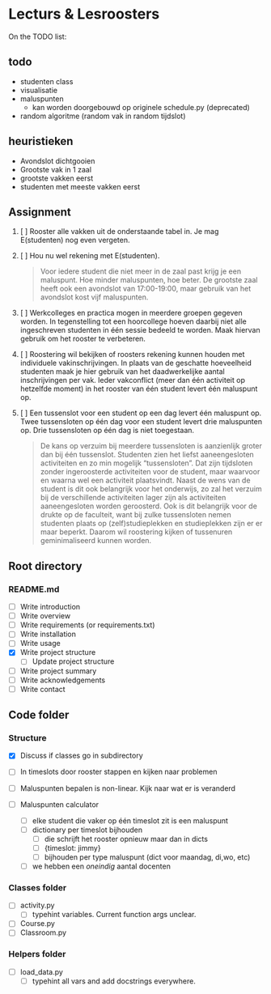 # Lecturs & Lesroosters
On the TODO list:

## todo
- studenten class
- visualisatie
- maluspunten
    - kan worden doorgebouwd op originele schedule.py (deprecated)
- random algoritme (random vak in random tijdslot)

## heuristieken
- Avondslot dichtgooien
- Grootste vak in 1 zaal
- grootste vakken eerst
- studenten met meeste vakken eerst

## Assignment
1. [ ] Rooster alle vakken uit de onderstaande tabel in. Je mag E(studenten) nog even vergeten.
2. [ ] Hou nu wel rekening met E(studenten).
    > Voor iedere student die niet meer in de zaal past krijg je een maluspunt. Hoe minder maluspunten, hoe beter. De grootste zaal heeft ook een avondslot van 17:00-19:00, maar gebruik van het avondslot kost vijf maluspunten.
3. [ ] Werkcolleges en practica mogen in meerdere groepen gegeven worden. In tegenstelling tot een hoorcollege hoeven daarbij niet alle ingeschreven studenten in één sessie bedeeld te worden. Maak hiervan gebruik om het rooster te verbeteren.
4. [ ] Roostering wil bekijken of roosters rekening kunnen houden met individuele vakinschrijvingen. In plaats van de geschatte hoeveelheid studenten maak je hier gebruik van het daadwerkelijke aantal inschrijvingen per vak. Ieder vakconflict (meer dan één activiteit op hetzelfde moment) in het rooster van één student levert één maluspunt op.
5. [ ] Een tussenslot voor een student op een dag levert één maluspunt op. Twee tussensloten op één dag voor een student levert drie maluspunten op. Drie tussensloten op één dag is niet toegestaan.

    > De kans op verzuim bij meerdere tussensloten is aanzienlijk groter dan bij één tussenslot. Studenten zien het liefst aaneengesloten activiteiten en zo min mogelijk “tussensloten”. Dat zijn tijdsloten zonder ingeroosterde activiteiten voor de student, maar waarvoor en waarna wel een activiteit plaatsvindt. Naast de wens van de student is dit ook belangrijk voor het onderwijs, zo zal het verzuim bij de verschillende activiteiten lager zijn als activiteiten aaneengesloten worden geroosterd. Ook is dit belangrijk voor de drukte op de faculteit, want bij zulke tussensloten nemen studenten plaats op (zelf)studieplekken en studieplekken zijn er er maar beperkt. Daarom wil roostering kijken of tussenuren geminimaliseerd kunnen worden.

## Root directory

### README.md

- [ ] Write introduction
- [ ] Write overview
- [ ] Write requirements (or requirements.txt)
- [ ] Write installation
- [ ] Write usage
- [x] Write project structure
    - [ ] Update project structure
- [ ] Write project summary
- [ ] Write acknowledgements
- [ ] Write contact

## Code folder

### Structure
- [x] Discuss if classes go in subdirectory
- [ ] In timeslots door rooster stappen en kijken naar problemen
- [ ] Maluspunten bepalen is non-linear. Kijk naar wat er is veranderd

- [ ] Maluspunten calculator
    - [ ] elke student die vaker op één timeslot zit is een maluspunt
    - [ ] dictionary per timeslot bijhouden
        - [ ] die schrijft het rooster opnieuw maar dan in dicts
        - [ ] {timeslot: jimmy}
        - [ ] bijhouden per type maluspunt
            (dict voor maandag, di,wo, etc)
    - [ ] we hebben een *oneindig* aantal docenten
### Classes folder

- [ ] activity.py
    - [ ] typehint variables. Current function args unclear.
- [ ] Course.py
- [ ] Classroom.py

### Helpers folder
- [ ] load_data.py
    - [ ] typehint all vars and add docstrings everywhere.